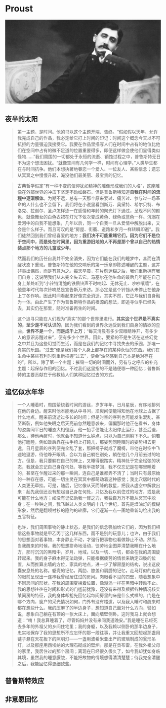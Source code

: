 # Proust
![Proust](readMe/Proust.png)

## 夜半的太阳
> 第一主题，是时间。他的书以这个主题开端、告终。“假如假以天年，允许我完成自己的作品，我必定给它打上时间的印记：时间这个概念今天以不可抗拒的力量强迫我接受它。我要在作品里描写人们在时间中占有的地位比他们在空间中占有的微不足道的位置重要得多，即便这样做会使他们显得类似怪物……”我们周围的一切都处于永恒的流逝、销蚀过程之中，普鲁斯特无日不为这个想法困扰。“就像空间有几何学一样，时间有心理学。”人类毕生都在与时间抗争。他们本想执著地眷恋一个爱人、一位友人、某些信念；遗忘从冥冥之中慢慢升起，淹没他们最美丽、最宝贵的记忆。

> 古典哲学假定“有一种不变的信仰犹如精神的雕像形成我们的人格”，这座雕像在外部世界的冲击下坚定不动如磐石。但是普鲁斯特知道**自我在时间的流程中逐渐解体**。为期不远，总有一天那个原来爱过、痛苦过、参与过一场革命的人什么也不会留下。我们将在小说里看到斯万、奥黛特、希尔贝特、布洛克、拉谢尔、圣卢怎样逐一在感情和年龄的聚光灯下通过，呈现不同的颜色，就像舞女的白色衣裙在灯光下依次变成黄色、绿色或蓝色一样。沉溺在爱河中的自我不能想象，几年以后，同一个自我一旦从爱情中解脱出来，又会是什么样子。而且可叹的是“房屋、街衢、道路和岁月一样转瞬即逝”。我们徒然回到我们曾经喜爱的地方；**我们决不可能重睹它们，因为它们不是位于空间中，而是处在时间里，因为重游旧地的人不再是那个曾以自己的热情装点那个地方的儿童或少年**。

> 然而我们的历任自我并不完全消失，因为它们能在我们的睡梦中，甚而在清醒状态下重现。普鲁斯特在他的交响乐的第一乐章即陈述睡醒的主题，这并非事出偶然，而是有意为之。每天早晨，在片刻迷糊之后，我们重新拥有我们自身；这说明我们从未完全失去它。马塞尔在他生命的最后几年能在自己身上某处听到“小铃铛清脆的铁质铃声不时响起、无休无止、吵吵嚷嚷”，在他童年时代每次铃响总是宣告斯万来访。那必定是这个铃铛从未停止在他身上丁冬作响。因此时间看起来好像完全消逝，其实不然，它正与我们自身融为一体。由此产生了作为普鲁斯特作品的根源的想法，即追寻似乎已经失去，其实仍在那里，随时准备再生的时间。

> 这个追寻只能在人们视为“真实”的那个世界里进行。**其实这个世界是不真实的，至少是不可认识的**，因为我们看到的世界永远受到我们自身的情欲的歪曲。**世界不是一个，而是成千上万**；“每天清晨有多少双眼睛睁开，有多少人的意识苏醒过来”，便有多少个世界。因此，要紧的不是生活在这些幻觉之中并且为这些幻觉而生活，而是在我们的记忆中寻找失去的乐园，那唯一真实的乐园。“过去”便是我们每个人身上都存在的某种永恒的东西。我们在生命中某些有利时刻重新把握“过去”，便会“油然感到自己本是绝对存在的”。所以，除了第一个主题：摧毁一切的时间而外，另有与之呼应的补充主题：起保存作用的回忆。不过我们这里指的不是随便哪一种回忆；普鲁斯特的主要贡献在于他教给人们某种回忆过去的方式。

## 追忆似水年华
> 一个人睡着时，周围萦绕着时间的游丝，岁岁年年，日月星辰，有序地排列在他的身边。醒来时他本能地从中寻问，须臾间便能得知他在地球上占据了什么地点，醒来前流逝过多长的时间；但是时空的序列也可能发生混乱，甚至断裂，例如他失眠之后天亮前忽然睡意袭来，偏偏那时他正在看书，身体的姿势同平日的睡态大相径庭，他一抬手便能让太阳停止运行，甚至后退，那么，待他再醒时，他就会不知道什么钟点，只以为自己刚躺下不久。倘若他打瞌睡，例如饭后靠在扶手椅上打盹儿，那姿势同睡眠时的姿势相去更远，日月星辰的序列便完全乱了套，那把椅子就成了魔椅，带他在时空中飞速地遨游，待他睁开眼睛，会以为自己躺在别处，躺在他几个月前去过的地方。但是，我只要躺在自己的床上，又睡得很踏实，精神处于完全松弛的状态，我就会忘记自己身在何处，等我半夜梦回，我不仅忘记是在哪里睡着的，甚至在乍醒过来的那一瞬间，连自己是谁都弄不清了；当时只有最原始的一种存在感，可能一切生灵在冥冥中都萌动着这种感觉；我比穴居时代的人类更无牵挂。可是，随后，记忆像从天而降的救星，把我从虚空中解救出来：起先我倒还没有想起自己身在何处，只忆及我以前住过的地方，或是我可能在什么地方；如没有记忆助我一臂之力，我独自万万不能从冥冥中脱身；在一秒钟之间，我飞越过人类文明的十几个世纪，首先是煤油灯的模糊形象，然后是翻领衬衫的隐约的轮廓，它们逐渐一点一画地重新勾绘出我的五官特征。

> 也许，我们周围事物的静止状态，是我们的信念强加给它们的，因为我们相信这些事物就是甲乙丙丁这几样东西，而不是别的玩意儿；也许，由于我们的思想面对着事物，本身静止不动，才强行把事物也看做静止不动。然而，当我醒来的时候，我的思想拼命地活动，徒劳地企图弄清楚我睡在什么地方，那时沉沉的黑暗中，岁月、地域，以及一切、一切，都会在我的周围旋转起来。我的身子麻木得无法动弹，只能根据疲劳的情状来确定四肢的位置，从而推算出墙的方位，家具的地点，进一步了解房屋的结构，说出这皮囊安息处的名称。躯壳的记忆，两肋、膝盖和肩膀的记忆，走马灯似的在我的眼前呈现出一连串我曾经居住过的房间。肉眼看不见的四壁，随着想象中不同房间的形状，在我的周围变换着位置，像漩涡一样在黑暗中转动不止。我的思想往往在时间和形式的门槛前犹豫，还没有来得及根据各种情况核实某间房的特征，我的身体却抢先回忆起每间房里的床是什么式样的，门是在哪个方向，窗户的采光情况如何，门外有没有楼道，以及我入睡时和醒来时都在想些什么。我的压麻了的半边身子，想知道自己面对什么方向，譬如说，想象自己躺在有顶的一张大床上，面向墙壁侧卧。这时我马上就会想道：“唷！我总算睡着了，尽管妈妈并没有来同我道晚安。”我是睡在已经死去多年的外祖父的乡间住宅里；我的身躯，以及我赖以侧卧的那半边身子，忠实地保存了我的思想所不应忘怀的那一段往事，并让我重又回想起那盏用链子悬在天花板下的照明灯——一盏用波希米亚出产的玻璃制成的瓮形吊灯，以及那座用西埃纳的大理石砌成的壁炉。那是在贡布雷，在我外祖父母的家里，我居住过的那个房间；离现在已经很久很久了，如今我却犹如身临其境，虽然我的睡意朦胧，不能把故物的情境想得清清楚楚；待我完全清醒之后，我能回忆得更细致些。

## 普鲁斯特效应

## 非意愿回忆
